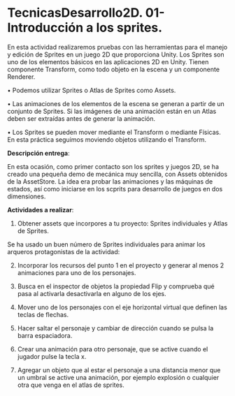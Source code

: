 # TecnicasDesarrollo2D. 01-Introducción a los sprites.

En esta actividad realizaremos pruebas con las herramientas para el manejo y edición de Sprites en un juego 2D que proporciona Unity. Los Sprites son uno de los elementos básicos en las aplicaciones 2D en Unity. Tienen componente Transform, como todo objeto en la escena y un componente Renderer.
    
• Podemos utilizar Sprites o Atlas de Sprites como Assets. 
    
• Las animaciones de los elementos de la escena se generan a partir de un conjunto de Sprites. Si las imágenes de una animación están en un Atlas deben ser extraídas antes de generar la animación. 
    
• Los Sprites se pueden mover mediante el Transform o mediante Físicas. En esta práctica seguimos moviendo objetos utilizando el Transform. 

<strong>Descripción entrega</strong>:

En esta ocasión, como primer contacto son los sprites y juegos 2D, se ha creado una pequeña demo de mecánica muy sencilla, con Assets obtenidos de la AssetStore. La idea era probar las animaciones y las máquinas de estados, así como iniciarse en los scprits para desarrollo de juegos en dos dimensiones.
    
<strong>Actividades a realizar</strong>:

1. Obtener assets que incorpores a tu proyecto: Sprites individuales y Atlas de Sprites. 

Se ha usado un buen número de Sprites individuales para animar los arqueros protagonistas de la actividad:


    
2. Incorporar los recursos del punto 1 en el proyecto y generar al menos 2 animaciones para uno de los personajes. 
    
3. Busca en el inspector de objetos la propiedad Flip y comprueba qué pasa al activarla desactivarla en alguno de los ejes. 
    
4. Mover uno de los personajes con el eje horizontal virtual que definen las teclas de flechas.
    
5. Hacer saltar el personaje y cambiar de dirección cuando se pulsa la barra espaciadora.
    
6. Crear una animación para otro personaje, que se active cuando el jugador pulse la tecla x.
    
7. Agregar un objeto que al estar el personaje a una distancia menor que un umbral se active una animación, por ejemplo explosión o cualquier otra que venga en el atlas de sprites.
    
